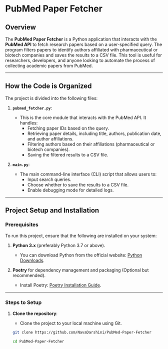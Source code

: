 # PubMed Paper Fetcher

## Overview

The **PubMed Paper Fetcher** is a Python application that interacts with the **PubMed API** to fetch research papers based on a user-specified query. The program filters papers to identify authors affiliated with pharmaceutical or biotech companies and saves the results to a CSV file. This tool is useful for researchers, developers, and anyone looking to automate the process of collecting academic papers from PubMed.

---

## How the Code is Organized

The project is divided into the following files:

1. **`pubmed_fetcher.py`**:
   - This is the core module that interacts with the PubMed API. It handles:
     - Fetching paper IDs based on the query.
     - Retrieving paper details, including title, authors, publication date, and author affiliations.
     - Filtering authors based on their affiliations (pharmaceutical or biotech companies).
     - Saving the filtered results to a CSV file.

2. **`main.py`**:
   - The main command-line interface (CLI) script that allows users to:
     - Input search queries.
     - Choose whether to save the results to a CSV file.
     - Enable debugging mode for detailed logs.

---

## Project Setup and Installation

### Prerequisites

To run this project, ensure that the following are installed on your system:

1. **Python 3.x** (preferably Python 3.7 or above).
   - You can download Python from the official website: [Python Downloads](https://www.python.org/downloads/).

2. **Poetry** for dependency management and packaging (Optional but recommended).
   - Install Poetry: [Poetry Installation Guide](https://python-poetry.org/docs/#installation).

---

### Steps to Setup

1. **Clone the repository**:
   - Clone the project to your local machine using Git.

   ```bash
   git clone https://github.com/NavaDarshini/PubMed-Paper-Fetcher

   cd PubMed-Paper-Fetcher

